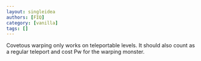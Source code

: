 ```yaml
---
layout: singleidea
authors: [FIQ]
category: [vanilla]
tags: []
---
```

Covetous warping only works on teleportable levels. It should also count as a regular teleport and cost Pw for the warping monster.
